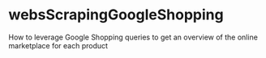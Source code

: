 # websScrapingGoogleShopping
How to leverage Google Shopping queries to get an overview of the online marketplace for each product
